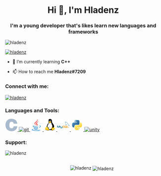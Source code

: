 <h1 align="center">Hi 👋, I'm Hladenz</h1>
<h3 align="center">I'm a young developer that's likes learn new languages and frameworks</h3>

<p align="left"> <img src="https://komarev.com/ghpvc/?username=hladenz&label=Profile%20views&color=0e75b6&style=flat" alt="hladenz" /> </p>

<p align="left"> <a href="https://github.com/ryo-ma/github-profile-trophy"><img src="https://github-profile-trophy.vercel.app/?username=hladenz" alt="hladenz" /></a> </p>

- 🌱 I’m currently learning **C++**

- 📫 How to reach me **Hladenz#7209**

<h3 align="left">Connect with me:</h3>
<p align="left">
<a href="https://twitter.com/hladenz" target="blank"><img align="center" src="https://cdn.jsdelivr.net/npm/simple-icons@3.0.1/icons/twitter.svg" alt="hladenz" height="30" width="40" /></a>
</p>

<h3 align="left">Languages and Tools:</h3>
<p align="left"> <a href="https://www.cprogramming.com/" target="_blank"> <img src="https://raw.githubusercontent.com/devicons/devicon/master/icons/c/c-original.svg" alt="c" width="40" height="40"/> </a> <a href="https://git-scm.com/" target="_blank"> <img src="https://www.vectorlogo.zone/logos/git-scm/git-scm-icon.svg" alt="git" width="40" height="40"/> </a> <a href="https://www.java.com" target="_blank"> <img src="https://raw.githubusercontent.com/devicons/devicon/master/icons/java/java-original.svg" alt="java" width="40" height="40"/> </a> <a href="https://www.linux.org/" target="_blank"> <img src="https://raw.githubusercontent.com/devicons/devicon/master/icons/linux/linux-original.svg" alt="linux" width="40" height="40"/> </a> <a href="https://www.mysql.com/" target="_blank"> <img src="https://raw.githubusercontent.com/devicons/devicon/master/icons/mysql/mysql-original-wordmark.svg" alt="mysql" width="40" height="40"/> </a> <a href="https://www.python.org" target="_blank"> <img src="https://raw.githubusercontent.com/devicons/devicon/master/icons/python/python-original.svg" alt="python" width="40" height="40"/> </a> <a href="https://unity.com/" target="_blank"> <img src="https://www.vectorlogo.zone/logos/unity3d/unity3d-icon.svg" alt="unity" width="40" height="40"/> </a> </p>

<h3 align="left">Support:</h3>
<p><a href="https://www.buymeacoffee.com/hladenz"> <img align="left" src="https://cdn.buymeacoffee.com/buttons/v2/default-yellow.png" height="50" width="210" alt="hladenz" /></a></p><br><br>

<p><img align="left" src="https://github-readme-stats.vercel.app/api/top-langs?username=hladenz&show_icons=true&locale=en&layout=compact" alt="hladenz" /></p>

<p>&nbsp;<img align="center" src="https://github-readme-stats.vercel.app/api?username=hladenz&show_icons=true&locale=en" alt="hladenz" /></p>
